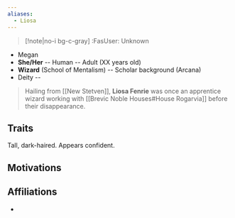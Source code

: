 ```yaml
---
aliases:
  - Liosa
---
```

>[!note|no-i bg-c-gray] :FasUser: Unknown

- Megan
- **She/Her** -- Human -- Adult (XX years old)
- **Wizard** (School of Mentalism) -- Scholar background (Arcana)
- Deity -- 

>Hailing from [[New Stetven]], **Liosa Fenrie** was once an apprentice wizard working with [[Brevic Noble Houses#House Rogarvia]] before their disappearance.

## Traits
Tall, dark-haired. Appears confident.

## Motivations


## Affiliations
- 